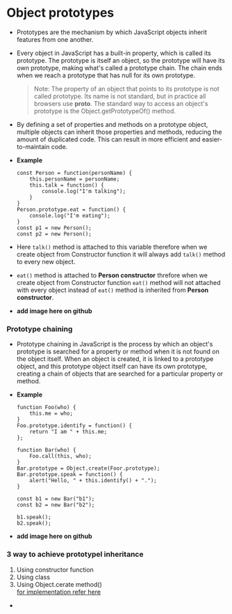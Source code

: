 # Object prototypes
* Prototypes are the mechanism by which JavaScript objects inherit features from one another.
* Every object in JavaScript has a built-in property, which is called its prototype. The prototype is itself an object, so the prototype will have its own prototype, making what's called a prototype chain. The chain ends when we reach a prototype that has null for its own prototype.

    > Note: The property of an object that points to its prototype is not called prototype. Its name is not standard, but in practice all browsers use __proto__. The standard way to access an object's prototype is the Object.getPrototypeOf() method.     

* By defining a set of properties and methods on a prototype object, multiple objects can inherit those properties and methods, reducing the amount of duplicated code. This can result in more efficient and easier-to-maintain code.
* **Example**
    ```
    const Person = function(personName) {
        this.personName = personName;
        this.talk = function() {
            console.log("I'm talking");
        }
    }
    Person.prototype.eat = function() {
        console.log("I'm eating");
    }
    const p1 = new Person();
    const p2 = new Person();
    ```
* Here ```talk()``` method is attached to this variable therefore when we create object from Constructor function it will always add ```talk()``` method to every new object. 
* ```eat()``` method is attached to **Person constructor** threfore when we create object from Constructor function ```eat()``` method will not attached with every object instead of ```eat()``` method is inherited from  **Person constructor**.
*  **add image here on github**
### Prototype chaining
* Prototype chaining in JavaScript is the process by which an object's prototype is searched for a property or method when it is not found on the object itself. When an object is created, it is linked to a prototype object, and this prototype object itself can have its own prototype, creating a chain of objects that are searched for a particular property or method.
* **Example**

    ```
    function Foo(who) {
        this.me = who;
    }
    Foo.prototype.identify = function() {
        return "I am " + this.me; 
    };

    function Bar(who) {
        Foo.call(this, who);
    }
    Bar.prototype = Object.create(Foor.prototype);
    Bar.prototype.speak = function() {
        alert("Hello, " + this.identify() + ".");
    }

    const b1 = new Bar("b1");
    const b2 = new Bar("b2");

    b1.speak();
    b2.speak();
    ```
* **add image here on github**
### 3 way to achieve prototypel inheritance
1) Using constructor function
2) Using class
3) Using Object.cerate method()     
[for implementation refer here]()       
* 

